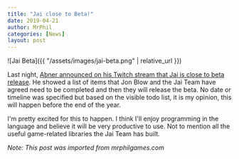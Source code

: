 ```yaml
---
title: "Jai close to Beta!"
date: 2019-04-21
author: MrPhil
categories: [News]
layout: post
---
```


![Jai Beta]({{ "/assets/images/jai-beta.png" | relative_url }})

Last night, [Abner announced on his Twitch stream that Jai is close to beta release](https://www.twitch.tv/abnercoimbre). He showed a list of items that Jon Blow and the Jai Team have agreed need to be completed and then they will release the beta. No date or timeline was specified but based on the visible todo list, it is my opinion, this will happen before the end of the year.

I'm pretty excited for this to happen. I think I'll enjoy programming in the language and believe it will be very productive to use. Not to mention all the useful game-related libraries the Jai Team has built.

*Note: This post was imported from mrphilgames.com*